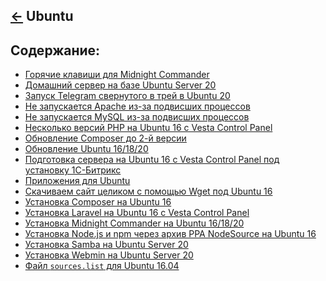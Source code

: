 [&larr;](../readme.md "Операционные системы") Ubuntu
----------------------------------------------------

<a name="content"></a>
## Содержание:

- [Горячие клавиши для Midnight Commander](keyboard-shortcuts-for-midnight-commander.md)
- [Домашний сервер на базе Ubuntu Server 20](home-server-based-on-ubuntu-server-20.md)
- [Запуск Telegram свернутого в трей в Ubuntu 20](running-telegram-minimized-to-tray-in-ubuntu-20.md)
- [Не запускается Apache из-за подвисших процессов](apache-does-not-start-due-to-hang-processes.md)
- [Не запускается MySQL из-за подвисших процессов](mysql-does-not-start-due-to-hang-processes.md)
- [Несколько версий PHP на Ubuntu 16 c Vesta Control Panel](multiple-php-versions-on-ubuntu-16-with-vesta-control-panel.md)
- [Обновление Composer до 2-й версии](composer-upgrade-to-version-2.md)
- [Обновление Ubuntu 16/18/20](update-ubuntu-16-18-20.md)
- [Подготовка сервера на Ubuntu 16 c Vesta Control Panel под установку 1С-Битрикс](preparing-a-server-on-ubuntu-16-with-vesta-control-panel-for-installing-1c-bitrix.md)
- [Приложения для Ubuntu](applications-for-ubuntu.md)
- [Скачиваем сайт целиком с помощью Wget под Ubuntu 16](downloading-the-entire-site-using-wget-under-ubuntu-16.md)
- [Установка Composer на Ubuntu 16](install-composer-on-ubuntu-16.md)
- [Установка Laravel на Ubuntu 16 c Vesta Control Panel](install-laravel-on-ubuntu-16-with-vesta-control-panel.md)
- [Установка Midnight Commander на Ubuntu 16/18/20](installing-midnight-commander-on-ubuntu-16-18-20.md)
- [Установка Node.js и npm через архив PPA NodeSource на Ubuntu 16](installing-node-js-and-npm-via-nodesource-ppa-archive-on-ubuntu-16.md)
- [Установка Samba на Ubuntu Server 20](installing-samba-on-ubuntu-server-20.md)
- [Установка Webmin на Ubuntu Server 20](installing-webmin-on-ubuntu-server-20.md)
- [Файл `sources.list` для Ubuntu 16.04](ubuntu-16-04-sources-list-file.md)